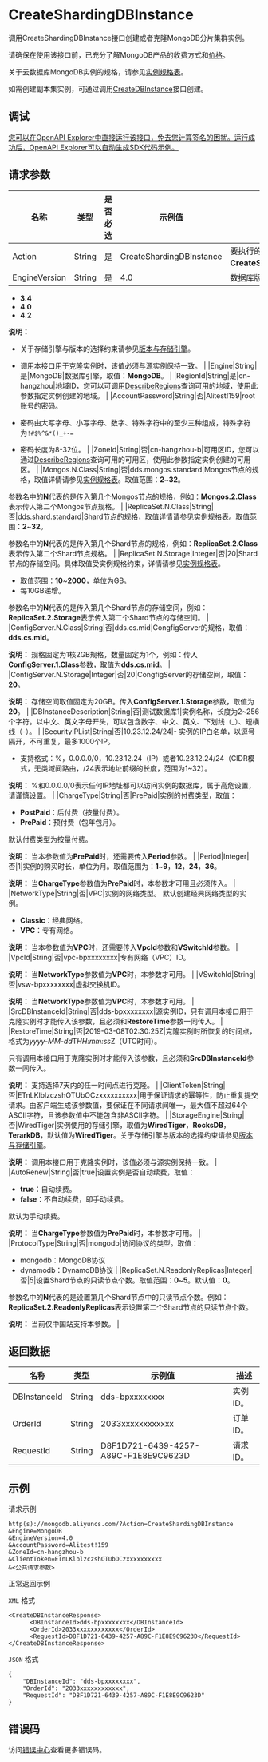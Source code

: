# CreateShardingDBInstance

调用CreateShardingDBInstance接口创建或者克隆MongoDB分片集群实例。

请确保在使用该接口前，已充分了解MongoDB产品的收费方式和[价格](https://www.aliyun.com/price/product#/mongodb/detail)。

关于云数据库MongoDB实例的规格，请参见[实例规格表](~~57141~~)。

如需创建副本集实例，可通过调用[CreateDBInstance](~~61763~~)接口创建。

## 调试

[您可以在OpenAPI Explorer中直接运行该接口，免去您计算签名的困扰。运行成功后，OpenAPI Explorer可以自动生成SDK代码示例。](https://api.aliyun.com/#product=Dds&api=CreateShardingDBInstance&type=RPC&version=2015-12-01)

## 请求参数

|名称|类型|是否必选|示例值|描述|
|--|--|----|---|--|
|Action|String|是|CreateShardingDBInstance|要执行的操作，取值： **CreateShardingDBInstance**。 |
|EngineVersion|String|是|4.0|数据库版本号，取值：

 -   **3.4**
-   **4.0**
-   **4.2**

 **说明：**

-   关于存储引擎与版本的选择约束请参见[版本与存储引擎](~~61906~~)。
-   调用本接口用于克隆实例时，该值必须与源实例保持一致。 |
|Engine|String|是|MongoDB|数据库引擎，取值：**MongoDB**。 |
|RegionId|String|是|cn-hangzhou|地域ID，您可以可调用[DescribeRegions](~~61933~~)查询可用的地域，使用此参数指定实例创建的地域。 |
|AccountPassword|String|否|Alitest!159|root账号的密码。

 -   密码由大写字母、小写字母、数字、特殊字符中的至少三种组成，特殊字符为`!#$%^&*()_+-=`
-   密码长度为8-32位。 |
|ZoneId|String|否|cn-hangzhou-b|可用区ID，您可以通过[DescribeRegions](~~61933~~)查询可用的可用区，使用此参数指定实例创建的可用区。 |
|Mongos.N.Class|String|否|dds.mongos.standard|Mongos节点的规格，取值详情请参见[实例规格表](~~57141~~)。取值范围：**2**~**32**。

 参数名中的**N**代表的是传入第几个Mongos节点的规格，例如：**Mongos.2.Class**表示传入第二个Mongos节点规格。 |
|ReplicaSet.N.Class|String|否|dds.shard.standard|Shard节点的规格，取值详情请参见[实例规格表](~~57141~~)。取值范围：**2**~**32**。

 参数名中的**N**代表的是传入第几个Shard节点的规格，例如：**ReplicaSet.2.Class**表示传入第二个Shard节点规格。 |
|ReplicaSet.N.Storage|Integer|否|20|Shard节点的存储空间。具体取值受实例规格约束，详情请参见[实例规格表](~~57141~~)。

 -   取值范围：**10**~**2000**，单位为GB。
-   每10GB递增。

 参数名中的**N**代表的是传入第几个Shard节点的存储空间，例如：**ReplicaSet.2.Storage**表示传入第二个Shard节点的存储空间。 |
|ConfigServer.N.Class|String|否|dds.cs.mid|CongfigServer的规格，取值：**dds.cs.mid**。

 **说明：** 规格固定为1核2GB规格，数量固定为1个，例如：传入**ConfigServer.1.Class**参数，取值为**dds.cs.mid**。 |
|ConfigServer.N.Storage|Integer|否|20|CongfigServer的存储空间，取值：**20**。

 **说明：** 存储空间取值固定为20GB。传入**ConfigServer.1.Storage**参数，取值为**20**。 |
|DBInstanceDescription|String|否|测试数据库1|实例名称，长度为2~256个字符。以中文、英文字母开头，可以包含数字、中文、英文、下划线（\_）、短横线（-）。 |
|SecurityIPList|String|否|10.23.12.24/24|-   实例的IP白名单，以逗号隔开，不可重复，最多1000个IP。
-   支持格式：%，0.0.0.0/0，10.23.12.24（IP）或者10.23.12.24/24（CIDR模式，无类域间路由，/24表示地址前缀的长度，范围为1~32）。

 **说明：** %和0.0.0.0/0表示任何IP地址都可以访问实例的数据库，属于高危设置，请谨慎设置。 |
|ChargeType|String|否|PrePaid|实例的付费类型，取值：

 -   **PostPaid**：后付费（按量付费）。
-   **PrePaid**：预付费（包年包月）。

 默认付费类型为按量付费。

 **说明：** 当本参数值为**PrePaid**时，还需要传入**Period**参数。 |
|Period|Integer|否|1|实例的购买时长，单位为月。取值范围为：**1**~**9**，**12**，**24**，**36**。

 **说明：** 当**ChargeType**参数值为**PrePaid**时，本参数才可用且必须传入。 |
|NetworkType|String|否|VPC|实例的网络类型。 默认创建经典网络类型的实例。

 -   **Classic**：经典网络。
-   **VPC**：专有网络。

 **说明：** 当本参数值为**VPC**时，还需要传入**VpcId**参数和**VSwitchId**参数。 |
|VpcId|String|否|vpc-bpxxxxxxxx|专有网络（VPC）ID。

 **说明：** 当**NetworkType**参数值为**VPC**时，本参数才可用。 |
|VSwitchId|String|否|vsw-bpxxxxxxxx|虚拟交换机ID。

 **说明：** 当**NetworkType**参数值为**VPC**时，本参数才可用。 |
|SrcDBInstanceId|String|否|dds-bpxxxxxxxx|源实例ID，只有调用本接口用于克隆实例时才能传入该参数，且必须和**RestoreTime**参数一同传入。 |
|RestoreTime|String|否|2019-03-08T02:30:25Z|克隆实例时所恢复的时间点，格式为*yyyy-MM-dd*T*HH:mm:ss*Z（UTC时间）。

 只有调用本接口用于克隆实例时才能传入该参数，且必须和**SrcDBInstanceId**参数一同传入。

 **说明：** 支持选择7天内的任一时间点进行克隆。 |
|ClientToken|String|否|ETnLKlblzczshOTUbOCzxxxxxxxxxx|用于保证请求的幂等性，防止重复提交请求。由客户端生成该参数值，要保证在不同请求间唯一，最大值不超过64个ASCII字符，且该参数值中不能包含非ASCII字符。 |
|StorageEngine|String|否|WiredTiger|实例使用的存储引擎，取值为**WiredTiger**，**RocksDB**，**TerarkDB**，默认值为**WiredTiger**。关于存储引擎与版本的选择约束请参见[版本与存储引擎](~~61906~~)。

 **说明：** 调用本接口用于克隆实例时，该值必须与源实例保持一致。 |
|AutoRenew|String|否|true|设置实例是否自动续费，取值：

 -   **true**：自动续费。
-   **false**：不自动续费，即手动续费。

 默认为手动续费。

 **说明：** 当**ChargeType**参数值为**PrePaid**时，本参数才可用。 |
|ProtocolType|String|否|mongodb|访问协议的类型。取值：

 -   mongodb：MongoDB协议
-   dynamodb：DynamoDB协议 |
|ReplicaSet.N.ReadonlyReplicas|Integer|否|5|设置Shard节点的只读节点个数。取值范围：**0**~**5**。默认值：**0**。

 参数名中的**N**代表的是设置第几个Shard节点中的只读节点个数。例如：**ReplicaSet.2.ReadonlyReplicas**表示设置第二个Shard节点的只读节点个数。

 **说明：** 当前仅中国站支持本参数。 |

## 返回数据

|名称|类型|示例值|描述|
|--|--|---|--|
|DBInstanceId|String|dds-bpxxxxxxxx|实例ID。 |
|OrderId|String|2033xxxxxxxxxxxx|订单ID。 |
|RequestId|String|D8F1D721-6439-4257-A89C-F1E8E9C9623D|请求ID。 |

## 示例

请求示例

```
http(s)://mongodb.aliyuncs.com/?Action=CreateShardingDBInstance
&Engine=MongoDB
&EngineVersion=4.0
&AccountPassword=Alitest!159
&ZoneId=cn-hangzhou-b
&ClientToken=ETnLKlblzczshOTUbOCzxxxxxxxxxx
&<公共请求参数>
```

正常返回示例

`XML` 格式

```
<CreateDBInstanceResponse>
	  <DBInstanceId>dds-bpxxxxxxxx</DBInstanceId>
	  <OrderId>2033xxxxxxxxxxxx</OrderId>
	  <RequestId>D8F1D721-6439-4257-A89C-F1E8E9C9623D</RequestId>
</CreateDBInstanceResponse>
```

`JSON` 格式

```
{
    "DBInstanceId": "dds-bpxxxxxxxx",
    "OrderId": "2033xxxxxxxxxxxx",
    "RequestId": "D8F1D721-6439-4257-A89C-F1E8E9C9623D"
}
```

## 错误码

访问[错误中心](https://error-center.aliyun.com/status/product/Dds)查看更多错误码。

